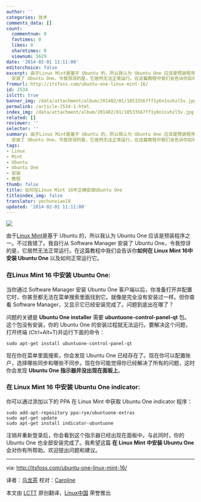 ```yaml
---
author: ''
categories: 技术
comments_data: []
count:
  commentnum: 0
  favtimes: 0
  likes: 0
  sharetimes: 0
  viewnum: 5629
date: '2014-02-01 11:11:00'
editorchoice: false
excerpt: 由于Linux Mint是基于 Ubuntu 的，所以我认为 Ubuntu One 应该是预装程序之一。不过我错了。我自行从 Software Manager
  安装了 Ubuntu One，令我惊讶的是，它居然无法正常运行。在这篇教程中我们会告诉你如何在 Linu ...
fromurl: http://itsfoss.com/ubuntu-one-linux-mint-16/
id: 2534
islctt: true
banner_img: /data/attachment/album/201402/01/10533567ff1y6n1svhzl5v.jpg
permalink: /article-2534-1.html
index_img: /data/attachment/album/201402/01/10533567ff1y6n1svhzl5v.jpg.thumb.jpg
related: []
reviewer: ''
selector: ''
summary: 由于Linux Mint是基于 Ubuntu 的，所以我认为 Ubuntu One 应该是预装程序之一。不过我错了。我自行从 Software Manager
  安装了 Ubuntu One，令我惊讶的是，它居然无法正常运行。在这篇教程中我们会告诉你如何在 Linu ...
tags:
- Linux
- Mint
- Ubuntu
- Ubuntu One
- 安装
- 教程
thumb: false
title: 如何在Linux Mint 16中正确安装Ubuntu One
titleindex_img: false
translator: yechunxiao19
updated: '2014-02-01 11:11:00'
---
```


![](/data/attachment/album/201402/01/10533567ff1y6n1svhzl5v.jpg)


由于[Linux Mint](http://www.linuxmint.com/)是基于 Ubuntu 的，所以我认为 Ubuntu One 应该是预装程序之一。不过我错了。我自行从 Software Manager 安装了 Ubuntu One，令我惊讶的是，它居然无法正常运行。在这篇教程中我们会告诉你**如何在 Linux Mint 16中安装 Ubuntu One** 以及如何正常运行它。


### 在Linux Mint 16 中安装 Ubuntu One:


当你通过 Software Manager 安装 Ubuntu One 客户端以后，你准备打开并配置它时，你甚至都无法在菜单搜索里面找到它。就像是完全没有安装过一样。但你查看 Software Manager，又显示它已经安装完成了。问题到底出在哪了？


问题的关键是 **Ubuntu One installer** 需要 **ubuntuone-control-panel-qt** 包。这个包没有安装，你的 Ubuntu One 的安装过程就无法运行。要解决这个问题，打开终端 (Ctrl+Alt+T)并运行下面的命令：



```
sudo apt-get install ubuntuone-control-panel-qt

```

现在你在菜单里面搜索，你会发现 Ubuntu One 已经存在了。现在你可以配置账户，选择哪些同步和哪些不同步。现在你可能觉得你已经解决了所有的问题，这时你会发现 **Ubuntu One 指示器并没出现在面板上**。


### 在 Linux Mint 16 中安装 Ubuntu One indicator:


你可以通过添加以下的 PPA 在 Linux Mint 中获取 Ubuntu One indicator 程序：



```
sudo add-apt-repository ppa:rye/ubuntuone-extras
sudo apt-get update 
sudo apt-get install indicator-ubuntuone

```

注销并重新登录后，你会看到这个指示器已经出现在面板中。与此同时，你的 Ubuntu One 也全部安装完成了。我希望这篇 **在 Linux Mint 中安装 Ubuntu One** 会对你有所帮助。欢迎提出问题和建议。




---


via: <http://itsfoss.com/ubuntu-one-linux-mint-16/>


译者：[乌龙茶](https://github.com/yechunxiao19) 校对：[Caroline](https://github.com/carolinewuyan)


本文由 [LCTT](https://github.com/LCTT/TranslateProject) 原创翻译，[Linux中国](http://linux.cn/) 荣誉推出